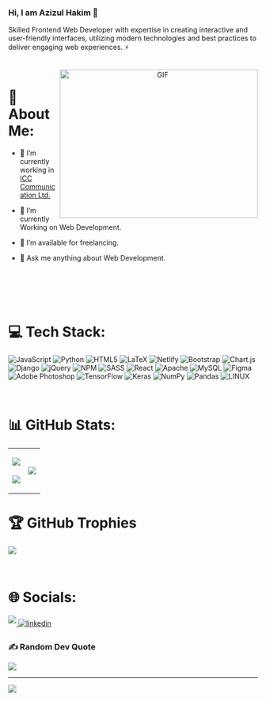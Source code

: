 ### Hi, I am Azizul Hakim 👋

<!--
**azizulhakim13/azizulhakim13** is a ✨ _special_ ✨ repository because its `README.md` (this file) appears on your GitHub profile.

Here are some ideas to get you started:

- 🔭 I’m currently working on ...
- 🌱 I’m currently learning ...
- 👯 I’m looking to collaborate on ...
- 🤔 I’m looking for help with ...
- 💬 Ask me about ...
- 📫 How to reach me: ...
- 😄 Pronouns: ...
- ⚡ Fun fact: ...
-->
Skilled Frontend Web Developer with expertise in creating interactive and user-friendly interfaces, utilizing modern technologies and best practices to deliver engaging web experiences. ⚡

<br />
<a target="_blank" align="center">
  <img align="right" top="500" height="300" width="400" alt="GIF"  src="https://github.com/azizulhakim13/azizulhakim13/assets/52504999/0b8eabcf-e5d6-4ad6-9bb7-fc7a1916420f)https://github.com/azizulhakim13/azizulhakim13/assets/52504999/0b8eabcf-e5d6-4ad6-9bb7-fc7a1916420f">
</a>

# 💫 About Me:
- 🔭 I’m currently working in <a href="https://www.linkedin.com/company/icc-communication-ltd/mycompany/" target="blank">ICC Communication Ltd.</a>

- 🌱 I’m currently Working on Web Development.

- 🤝 I’m available for freelancing.

- 💬 Ask me anything about Web Development.

<br />
<br />
<br />
<br />

# 💻 Tech Stack:
![JavaScript](https://img.shields.io/badge/javascript-%23323330.svg?style=for-the-badge&logo=javascript&logoColor=%23F7DF1E) ![Python](https://img.shields.io/badge/python-3670A0?style=for-the-badge&logo=python&logoColor=ffdd54) ![HTML5](https://img.shields.io/badge/html5-%23E34F26.svg?style=for-the-badge&logo=html5&logoColor=white) ![LaTeX](https://img.shields.io/badge/latex-%23008080.svg?style=for-the-badge&logo=latex&logoColor=white) ![Netlify](https://img.shields.io/badge/netlify-%23000000.svg?style=for-the-badge&logo=netlify&logoColor=#00C7B7) ![Bootstrap](https://img.shields.io/badge/bootstrap-%23563D7C.svg?style=for-the-badge&logo=bootstrap&logoColor=white) ![Chart.js](https://img.shields.io/badge/chart.js-F5788D.svg?style=for-the-badge&logo=chart.js&logoColor=white) ![Django](https://img.shields.io/badge/django-%23092E20.svg?style=for-the-badge&logo=django&logoColor=white) ![jQuery](https://img.shields.io/badge/jquery-%230769AD.svg?style=for-the-badge&logo=jquery&logoColor=white) ![NPM](https://img.shields.io/badge/NPM-%23000000.svg?style=for-the-badge&logo=npm&logoColor=white) ![SASS](https://img.shields.io/badge/SASS-hotpink.svg?style=for-the-badge&logo=SASS&logoColor=white) ![React](https://img.shields.io/badge/react-%2320232a.svg?style=for-the-badge&logo=react&logoColor=%2361DAFB) ![Apache](https://img.shields.io/badge/apache-%23D42029.svg?style=for-the-badge&logo=apache&logoColor=white) ![MySQL](https://img.shields.io/badge/mysql-%2300f.svg?style=for-the-badge&logo=mysql&logoColor=white) 	![Figma](https://img.shields.io/badge/figma-%23F24E1E.svg?style=for-the-badge&logo=figma&logoColor=white) ![Adobe Photoshop](https://img.shields.io/badge/adobephotoshop-%2331A8FF.svg?style=for-the-badge&logo=adobephotoshop&logoColor=white) ![TensorFlow](https://img.shields.io/badge/TensorFlow-%23FF6F00.svg?style=for-the-badge&logo=TensorFlow&logoColor=white) ![Keras](https://img.shields.io/badge/Keras-%23D00000.svg?style=for-the-badge&logo=Keras&logoColor=white) ![NumPy](https://img.shields.io/badge/numpy-%23013243.svg?style=for-the-badge&logo=numpy&logoColor=white) ![Pandas](https://img.shields.io/badge/pandas-%23150458.svg?style=for-the-badge&logo=pandas&logoColor=white) ![LINUX](https://img.shields.io/badge/Linux-FCC624?style=for-the-badge&logo=linux&logoColor=black)

<br />

# 📊 GitHub Stats:
<p align="center">
<table align="center">
<tr border="none">
<td width="50%" align="center">
  
  ![](https://github-readme-stats.vercel.app/api?username=azizulhakim13&theme=dark&hide_border=false&include_all_commits=false&count_private=false)
  <br></br>
  ![](https://github-readme-streak-stats.herokuapp.com/?user=azizulhakim13&theme=dark&hide_border=false)
</td>

<td width="50%" align="center">

 <img  align="center"  src="https://github-readme-stats.anuraghazra1.vercel.app/api/top-langs/?username=azizulhakim13&theme=dark&hide_border=false&no-bg=true&no-frame=true&langs_count=10"/>
  
  </td>
</tr>
</table>
</p>


# 🏆 GitHub Trophies
![](https://github-profile-trophy.vercel.app/?username=azizulhakim13&theme=radical&no-frame=false&no-bg=true&margin-w=4)

<br />

# 🌐 Socials:
<a href="mailto:mah.azizulhakim.sust@gmail.com" target="_blank">
<img src="https://img.shields.io/badge/gmail-%23EA4335.svg?style=for-the-badge&logo=gmail&logoColor=white" t=mail style="margin-bottom: 5px;" />
</a>
<a href="https://www.linkedin.com/in/azizul-hakim-b88a0616b/" target="_blank">
<img src="https://img.shields.io/badge/linkedin -%2300acee.svg?color=405DE6&style=for-the-badge&logo=linkedin&logoColor=white" alt=linkedin style="margin-bottom: 5px;"/>
</a>

### ✍️ Random Dev Quote
![](https://quotes-github-readme.vercel.app/api?type=horizontal&theme=radical)

---
[![](https://visitcount.itsvg.in/api?id=azizulhakim13&icon=0&color=0)](https://visitcount.itsvg.in)

<!-- Proudly created with GPRM ( https://gprm.itsvg.in ) -->
